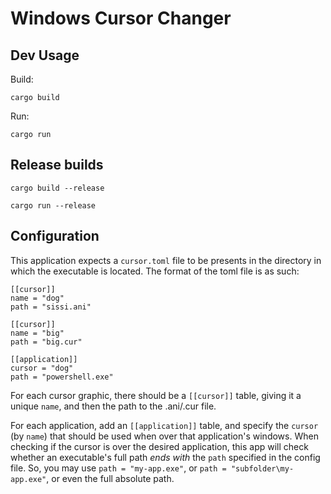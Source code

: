 # Windows Cursor Changer

## Dev Usage 

Build: 

```
cargo build
```

Run:

```
cargo run
```

## Release builds

```
cargo build --release
```

```
cargo run --release
```


## Configuration

This application expects a `cursor.toml` file to be presents in the directory in which the executable is located. 
The format of the toml file is as such: 

```
[[cursor]]
name = "dog"
path = "sissi.ani"

[[cursor]]
name = "big"
path = "big.cur"

[[application]]
cursor = "dog"
path = "powershell.exe"
```

For each cursor graphic, there should be a `[[cursor]]` table, giving it a unique `name`, and then the path to the .ani/.cur file. 

For each application, add an `[[application]]` table, and specify the `cursor` (by `name`) that should be used when over that application's windows.
When checking if the cursor is over the desired application, this app will check whether an executable's full path *ends with* the `path` specified
in the config file. So, you may use `path = "my-app.exe"`, or `path = "subfolder\my-app.exe"`, or even the full absolute path. 